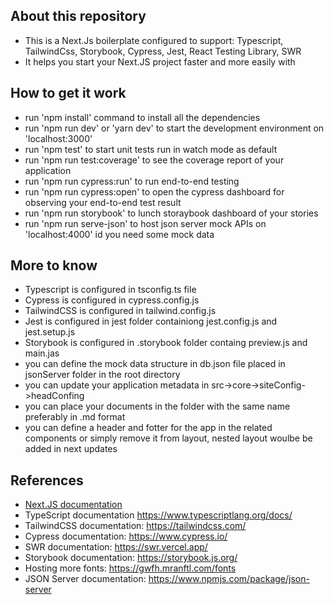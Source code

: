 ## About this repository

- This is a Next.Js boilerplate configured to support: Typescript, TailwindCss, Storybook, Cypress, Jest, React Testing Library, SWR
- It helps you start your Next.JS project faster and more easily with 

## How to get it work

- run 'npm install' command to install all the dependencies
- run 'npm run dev' or 'yarn dev' to start the development environment on 'localhost:3000'
- run 'npm test' to start unit tests run in watch mode as default
- run 'npm run test:coverage' to see the coverage report of your application
- run 'npm run cypress:run' to run end-to-end testing
- run 'npm run cypress:open' to open the cypress dashboard for observing your end-to-end test result
- run 'npm run storybook' to lunch storaybook dashboard of your stories
- run 'npm run serve-json' to host json server mock APIs on 'localhost:4000' id you need some mock data 

## More to know
- Typescript is configured in tsconfig.ts file
- Cypress is configured in cypress.config.js
- TailwindCSS is configured in tailwind.config.js
- Jest is configured in jest folder containiong jest.config.js and jest.setup.js
- Storybook is configured in .storybook folder containg preview.js and main.jas
- you can define the mock data structure in db.json file placed in jsonServer folder in the root directory
- you can update your application metadata in src->core->siteConfig->headConfing
- you can place your documents in the folder with the same name preferably in .md format
- you can define a header and fotter for the app in the related components or simply remove it from layout, nested layout woulbe be added in next updates

## References
- <a href='https://nextjs.org/docs' target='_blank'> Next.JS documentation </a>
- TypeScript documentation https://www.typescriptlang.org/docs/
- TailwindCSS documentation: https://tailwindcss.com/
- Cypress documentation: https://www.cypress.io/
- SWR documentation: https://swr.vercel.app/
- Storybook documentation: https://storybook.js.org/
- Hosting more fonts: https://gwfh.mranftl.com/fonts
- JSON Server documentation: https://www.npmjs.com/package/json-server
